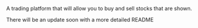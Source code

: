 A trading platform that will allow you to buy and sell stocks that are shown.


There will be an update soon with a more detailed README
